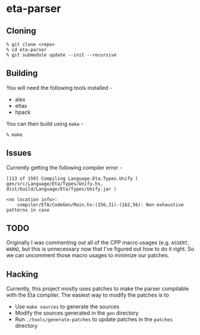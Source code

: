# eta-parser

## Cloning

```
% git clone <repo>
% cd eta-parser
% git submodule update --init --recursive
```

## Building

You will need the following tools installed -

* alex
* etlas
* hpack

You can then build using `make` -

```
% make
```

## Issues

Currently getting the following compiler error -

```
[113 of 159] Compiling Language.Eta.Types.Unify ( gen/src/Language/Eta/Types/Unify.hs, dist/build/Language/Eta/Types/Unify.jar )

<no location info>:
    compiler/ETA/CodeGen/Main.hs:(156,31)-(162,56): Non-exhaustive patterns in case
```

## TODO

Originally I was commenting out all of the CPP macro usages (e.g. `ASSERT`, `WARN`), but this
is unnecessary now that I've figured out how to do it right. So we can uncomment those macro
usages to minimize our patches.

## Hacking

Currently, this project mostly uses patches to make the parser
compilable with the Eta compiler. The easiest way to modify the patches
is to 

* Use `make sources` to generate the sources
* Modify the sources generated in the `gen` directory
* Run `./tools/generate-patches` to update patches in the `patches` directory
